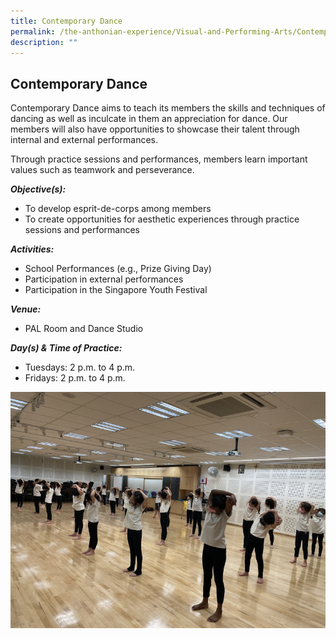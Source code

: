 ```yaml
---
title: Contemporary Dance
permalink: /the-anthonian-experience/Visual-and-Performing-Arts/Contemporary-Dance/
description: ""
---
```

## Contemporary Dance

Contemporary Dance aims to teach its members the skills and techniques of dancing as well as inculcate in them an appreciation for dance. Our members will also have opportunities to showcase their talent through internal and external performances. 

Through practice sessions and performances, members learn important values such as teamwork and perseverance.

  

_**Objective(s):**_ 

*   To develop esprit-de-corps among members
*   To create opportunities for aesthetic experiences through practice sessions and performances

  

_**Activities:**_

*   School Performances (e.g., Prize Giving Day)
*   Participation in external performances
*   Participation in the Singapore Youth Festival

  

_**Venue:**_ 

*   PAL Room and Dance Studio

  

_**Day(s) & Time of Practice:**_

*   Tuesdays: 2 p.m. to 4 p.m. 
*   Fridays: 2 p.m. to 4 p.m.

![](/images/Contemporary%20Dance%202.jpeg)